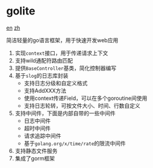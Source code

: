 # golite

[en](readme.md) [zh](readme.zh.md)

简洁轻量的go语言框架，用于快速开发web应用

1. 实现`context`接口，用于传递请求上下文
2. 支持wild通配符路由匹配
3. 提供`BaseController`基类，简化控制器编写
4. 基于`slog`的日志库封装
    - 支持日志分级和自定义格式
    - 支持AddXXX方法
    - 使用context传递Field，可以在多个goroutine间使用
    - 支持日志轮转，可按文件大小、时间、行数自定义
5. 支持中间件，下面是内部自带的一些中间件
   - 日志中间件
   - 超时中间件
   - 请求追踪中间件
   - 基于`golang.org/x/time/rate`的限流中间件
6. 支持静态文件服务
7. 集成了gorm框架